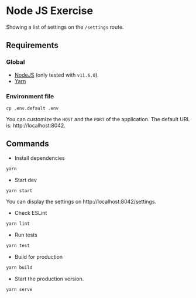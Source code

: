 # Node JS Exercise

Showing a list of settings on the `/settings` route.

## Requirements

### Global
* [NodeJS](https://nodejs.org/en/download/) (only tested with `v11.6.0`).
* [Yarn](https://yarnpkg.com/en/docs/install)

### Environment file
```
cp .env.default .env
```
You can customize the `HOST` and the `PORT` of the application.
The default URL is: http://localhost:8042.

## Commands

* Install dependencies
```bash
yarn
```

* Start dev
```bash
yarn start
```
You can display the settings on http://localhost:8042/settings.

* Check ESLint
```bash
yarn lint
```

* Run tests
```bash
yarn test
```

* Build for production
```bash
yarn build
```

* Start the production version.
```bash
yarn serve
```
